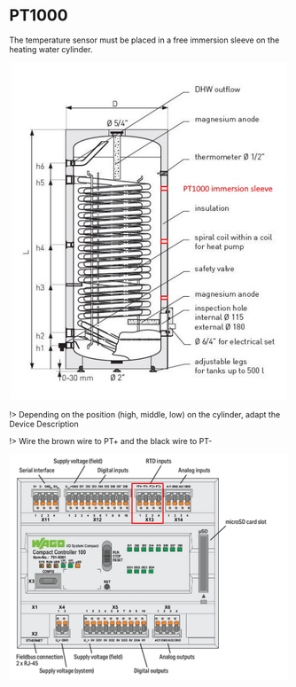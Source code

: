 # PT1000


The temperature sensor must be placed in a free immersion sleeve on the heating water cylinder.

<div align=center>
   <img width="500" src="../_img/1_cabling/_PT1000/ballon_PT1000.jpg"/>
   </div>


!> Depending on the position (high, middle, low) on the cylinder, adapt the Device Description

!> Wire the brown wire to PT+ and the black wire to PT-

   
 <div align=center>
   <img width="900" src="../_img/1_cabling/_CC100/CC100_PT.webp"/>
  </div> 